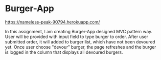 # Burger-App

https://nameless-peak-90794.herokuapp.com/

In this assignment, I am creating Burger-App designed MVC pattern way. 
User will be provided with input field to type burger to order.
After user submitted order, it will added to burger list, which have not been devoured yet.
Once user choose "devour" burger, the page refreshes and the burger is logged in the column that displays all devoured burgers.

